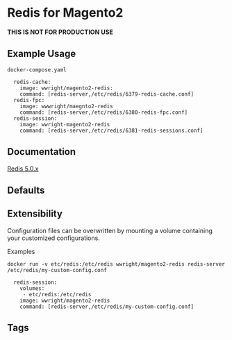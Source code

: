 # Redis for Magento2
__THIS IS NOT FOR PRODUCTION USE__

## Example Usage
`docker-compose.yaml`
```
  redis-cache:
    image: wwright/magento2-redis:
    command: [redis-server,/etc/redis/6379-redis-cache.conf]
  redis-fpc:
    image: wwwright/maegnto2-redis
    command: [redis-server,/etc/redis/6380-redis-fpc.conf]
  redis-session:
    image: wwright-magento2-redis
    command: [redis-server,/etc/redis/6381-redis-sessions.conf]
```

## Documentation
[Redis 5.0.x](https://hub.docker.com/_/redis)

## Defaults

## Extensibility
Configuration files can be overwritten by mounting a volume containing your customized configurations.

Examples

`docker run -v etc/redis:/etc/redis wwright/magento2-redis redis-server /etc/redis/my-custom-config.conf`

```
  redis-session:
    volumes:
     - etc/redis:/etc/redis
    image: wwright/magento2-redis
    command: [redis-server,/etc/redis/my-custom-config.conf]
```
## Tags
